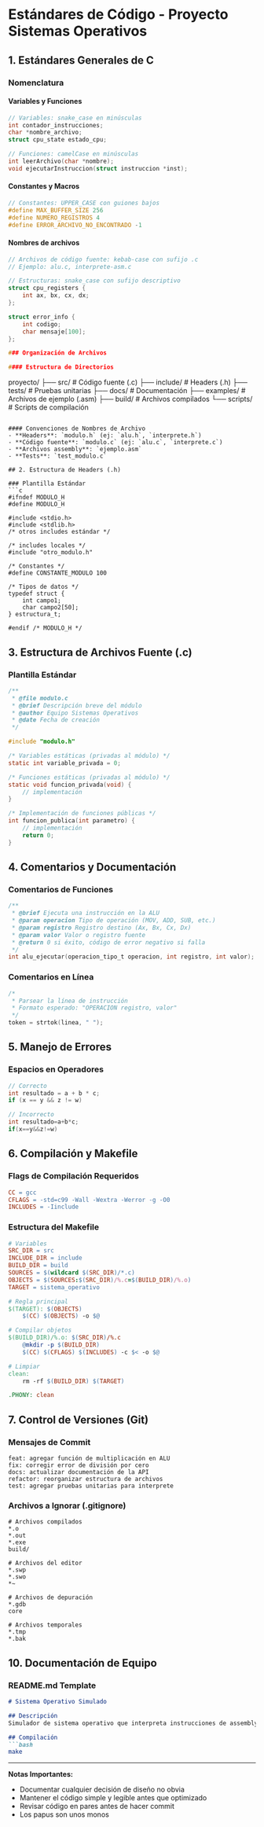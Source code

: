 # Estándares de Código - Proyecto Sistemas Operativos

## 1. Estándares Generales de C

### Nomenclatura

#### Variables y Funciones
```c
// Variables: snake_case en minúsculas
int contador_instrucciones;
char *nombre_archivo;
struct cpu_state estado_cpu;

// Funciones: camelCase en minúsculas
int leerArchivo(char *nombre);
void ejecutarInstruccion(struct instruccion *inst);
```

#### Constantes y Macros
```c
// Constantes: UPPER_CASE con guiones bajos
#define MAX_BUFFER_SIZE 256
#define NUMERO_REGISTROS 4
#define ERROR_ARCHIVO_NO_ENCONTRADO -1
```

#### Nombres de archivos
```c
// Archivos de código fuente: kebab-case con sufijo .c
// Ejemplo: alu.c, interprete-asm.c
```

```c
// Estructuras: snake_case con sufijo descriptivo
struct cpu_registers {
    int ax, bx, cx, dx;
};

struct error_info {
    int codigo;
    char mensaje[100];
};

### Organización de Archivos

#### Estructura de Directorios
```
proyecto/
├── src/                    # Código fuente (.c)
├── include/               # Headers (.h)
├── tests/                 # Pruebas unitarias
├── docs/                  # Documentación
├── examples/              # Archivos de ejemplo (.asm)
├── build/                 # Archivos compilados
└── scripts/               # Scripts de compilación
```

#### Convenciones de Nombres de Archivo
- **Headers**: `modulo.h` (ej: `alu.h`, `interprete.h`)
- **Código fuente**: `modulo.c` (ej: `alu.c`, `interprete.c`)
- **Archivos assembly**: `ejemplo.asm`
- **Tests**: `test_modulo.c`

## 2. Estructura de Headers (.h)

### Plantilla Estándar
```c
#ifndef MODULO_H
#define MODULO_H

#include <stdio.h>
#include <stdlib.h>
/* otros includes estándar */

/* includes locales */
#include "otro_modulo.h"

/* Constantes */
#define CONSTANTE_MODULO 100

/* Tipos de datos */
typedef struct {
    int campo1;
    char campo2[50];
} estructura_t;

#endif /* MODULO_H */
```

## 3. Estructura de Archivos Fuente (.c)

### Plantilla Estándar
```c
/**
 * @file modulo.c
 * @brief Descripción breve del módulo
 * @author Equipo Sistemas Operativos
 * @date Fecha de creación
 */

#include "modulo.h"

/* Variables estáticas (privadas al módulo) */
static int variable_privada = 0;

/* Funciones estáticas (privadas al módulo) */
static void funcion_privada(void) {
    // implementación
}

/* Implementación de funciones públicas */
int funcion_publica(int parametro) {
    // implementación
    return 0;
}
```

## 4. Comentarios y Documentación

### Comentarios de Funciones
```c
/**
 * @brief Ejecuta una instrucción en la ALU
 * @param operacion Tipo de operación (MOV, ADD, SUB, etc.)
 * @param registro Registro destino (Ax, Bx, Cx, Dx)
 * @param valor Valor o registro fuente
 * @return 0 si éxito, código de error negativo si falla
 */
int alu_ejecutar(operacion_tipo_t operacion, int registro, int valor);
```

### Comentarios en Línea
```c
/* 
 * Parsear la línea de instrucción
 * Formato esperado: "OPERACION registro, valor"
 */
token = strtok(linea, " ");
```

## 5. Manejo de Errores

### Espacios en Operadores
```c
// Correcto
int resultado = a + b * c;
if (x == y && z != w)

// Incorrecto
int resultado=a+b*c;
if(x==y&&z!=w)
```

## 6. Compilación y Makefile

### Flags de Compilación Requeridos
```makefile
CC = gcc
CFLAGS = -std=c99 -Wall -Wextra -Werror -g -O0
INCLUDES = -Iinclude
```

### Estructura del Makefile
```makefile
# Variables
SRC_DIR = src
INCLUDE_DIR = include
BUILD_DIR = build
SOURCES = $(wildcard $(SRC_DIR)/*.c)
OBJECTS = $(SOURCES:$(SRC_DIR)/%.c=$(BUILD_DIR)/%.o)
TARGET = sistema_operativo

# Regla principal
$(TARGET): $(OBJECTS)
	$(CC) $(OBJECTS) -o $@

# Compilar objetos
$(BUILD_DIR)/%.o: $(SRC_DIR)/%.c
	@mkdir -p $(BUILD_DIR)
	$(CC) $(CFLAGS) $(INCLUDES) -c $< -o $@

# Limpiar
clean:
	rm -rf $(BUILD_DIR) $(TARGET)

.PHONY: clean
```

## 7. Control de Versiones (Git)

### Mensajes de Commit
```
feat: agregar función de multiplicación en ALU
fix: corregir error de división por cero
docs: actualizar documentación de la API
refactor: reorganizar estructura de archivos
test: agregar pruebas unitarias para interprete
```

### Archivos a Ignorar (.gitignore)
```
# Archivos compilados
*.o
*.out
*.exe
build/

# Archivos del editor
*.swp
*.swo
*~

# Archivos de depuración
*.gdb
core

# Archivos temporales
*.tmp
*.bak
```

## 10. Documentación de Equipo

### README.md Template
```markdown
# Sistema Operativo Simulado

## Descripción
Simulador de sistema operativo que interpreta instrucciones de assembly.

## Compilación
```bash
make
```

---

**Notas Importantes:**
- Documentar cualquier decisión de diseño no obvia
- Mantener el código simple y legible antes que optimizado
- Revisar código en pares antes de hacer commit
- Los papus son unos monos
